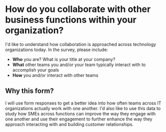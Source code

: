 # How do you collaborate with other business functions within your organization? 
I'd like to understand how collaboration is approached across technology organizations today. In the survey, please include:
- **Who** you are? What is your title at your company?
- **What** other teams you and/or your team typically interact with to accomplish your goals
- **How** you and/or interact with other teams

## Why this form?
I will use form responses to get a better idea into how often teams across IT organizations actually work with one another. I'd also like to use this data to study how SMEs across functions can improve the way they engage with one another and use their engagement to further enhance the way they approach interacting with and building customer relationships.  
